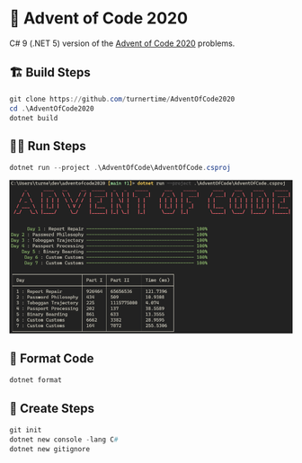# 🎅 Advent of Code 2020

C# 9 (.NET 5) version of the [Advent of Code 2020](https://adventofcode.com/2020) problems.

## 🏗 Build Steps

```powershell
git clone https://github.com/turnertime/AdventOfCode2020
cd .\AdventOfCode2020
dotnet build
```

## 🏃‍♀️ Run Steps

```powershell
dotnet run --project .\AdventOfCode\AdventOfCode.csproj
```

![RunExample](RunExample.png)

## 🧹 Format Code

```powershell
dotnet format
```

## 💫 Create Steps

```powershell
git init
dotnet new console -lang C#
dotnet new gitignore
```
